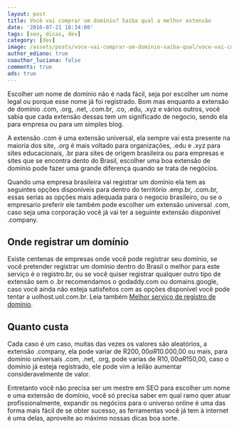 ```yaml
---
layout: post
title: Você vai comprar um domínio? Saiba qual a melhor extensão
date: '2016-07-21 18:34:00'
tags: [seo, dicas, dev]
category: [dev]
image: /assets/posts/voce-vai-comprar-um-dominio-saiba-qual/voce-vai-comprar-um-dominio-saiba-qual.jpg
author_ediano: true
coauthor_luciana: false
comments: true
ads: true
---
```


Escolher um nome de domínio não é nada fácil, seja por escolher um nome legal ou porque esse nome já foi registrado. Bom mas enquanto a extensão de domínio .com, .org, .net, .com.br, .co, .edu, .xyz e vários outros, você sabia que cada extensão dessas tem um significado de negocio, sendo ela para empresa ou para um simples blog.

A extensão .com é uma extensão universal, ela sempre vai esta presente na maioria dos site, .org é mais voltado para organizações, .edu e .xyz para sites educacionais, .br para sites de origem brasileira ou para empresas e sites que se encontra dento do Brasil, escolher uma boa extensão de domínio pode fazer uma grande diferença quando se trata de negócios.

Quando uma empresa brasileira vai registrar um domínio ela tem as seguintes opções disponíveis para dentro do território .emp.br, .com.br, essas serias as opções mais adequada para o negocio brasileiro, ou se o empresario preferir ele também pode escolher um extensão universal .com, caso seja uma corporação você já vai ter a seguinte extensão disponível .company.

## Onde registrar um domínio
Existe centenas de empresas onde você pode registrar seu domínio, se você pretender registrar um domínio dentro do Brasil o melhor para este serviço é o registro.br, ou se você quiser registrar qualquer outro tipo de extensão sem o .br recomendamos o godaddy.com ou domains.google, caso você ainda não esteja satisfeitos com as opções disponível você pode tentar a uolhost.uol.com.br. Leia também <a href="http://www.insideblock.com/posts/melhor-servico-de-registro-de-dominio.html" target="_blank" class="external-link">Melhor serviço de registro de domínio</a>.

## Quanto custa
Cada caso é um caso, muitas das vezes os valores são aleatórios, a extensão .company, ela pode variar de R$200,00 a R$10.000,00 ou mais, para domínio universais .com, .net, .org, pode varias de R$10,00 a R$150,00, caso o domínio já esteja registrado, ele pode vim a leilão aumentar consideravelmente de valor.

Entretanto você não precisa ser um mestre em SEO para escolher um nome e uma extensão de domínio, você só precisa saber em qual ramo quer atuar profissionalmente, expandir os negócios para o universo online é uma das forma mais fácil de se obter sucesso, as ferramentas você já tem à internet é uma delas, aproveite ao máximo nossas dicas boa sorte.